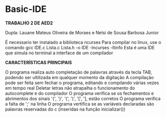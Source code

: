 # Basic-IDE

  **TRABALHO 2 DE AED2**
  
  Dupla: Lauane Mateus Oliveira de Moraes e Nelsi de Sousa Barbosa Junior

  É necessario ter instalado a biblioteca ncurses
  Para compilar no linux, use o comando gcc IDE.c Lista.c Lista.h -o IDE -lncurses -ltinfo
  Esta é uma IDE que simula no terminal a interface de um compilador
  
  **CARACTERÍSTICAS PRINCIPAIS**
  
  O programa realiza auto completação de palavras através da tecla TAB, podendo ser ultilizada em qualquer momento da digitação
  A compilação pode ser feita sem fechar o programa, editando e compilando várias vezes em tempo real
  Deletar letras não atrapalha o funcionamento do autocomplete e do compilador
  O programa verifica se os fechamentos e abrimentos dos sinais '{', '}', '(', ')', '[', '], estão corretos
  O programa verifica a falta de ';' na linha
  O programa vertifica se as variáveis declaradas são palavras reservadas do c (inseridas na função inicializar())
